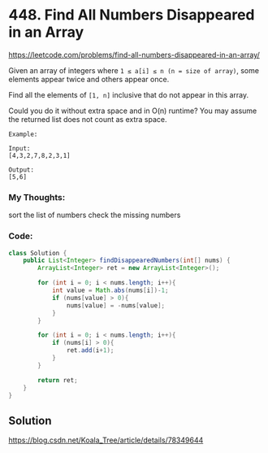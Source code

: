 # 448. Find All Numbers Disappeared in an Array

https://leetcode.com/problems/find-all-numbers-disappeared-in-an-array/

Given an array of integers where ```1 ≤ a[i] ≤ n (n = size of array)```, some elements appear twice and others appear once.

Find all the elements of ```[1, n]``` inclusive that do not appear in this array.

Could you do it without extra space and in O(n) runtime? You may assume the returned list does not count as extra space.

```
Example:

Input:
[4,3,2,7,8,2,3,1]

Output:
[5,6]
```

### My Thoughts: 
sort the list of numbers 
check the missing numbers

### Code: 
```Java
class Solution {
    public List<Integer> findDisappearedNumbers(int[] nums) {
        ArrayList<Integer> ret = new ArrayList<Integer>();

        for (int i = 0; i < nums.length; i++){
            int value = Math.abs(nums[i])-1;
            if (nums[value] > 0){
                nums[value] = -nums[value];
            }
        }

        for (int i = 0; i < nums.length; i++){
            if (nums[i] > 0){
                ret.add(i+1);
            }
        }

        return ret;
    }
}
```
        


## Solution
https://blog.csdn.net/Koala_Tree/article/details/78349644


